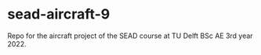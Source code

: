 # sead-aircraft-9
Repo for the aircraft project of the SEAD course at TU Delft BSc AE 3rd year 2022.
